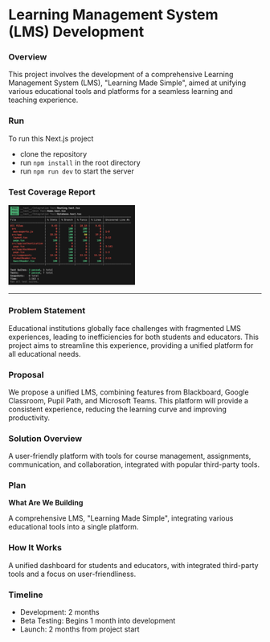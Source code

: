 # Learning Management System (LMS) Development

### Overview

This project involves the development of a comprehensive Learning Management System (LMS), "Learning Made Simple", aimed at unifying various educational tools and platforms for a seamless learning and teaching experience.

### Run

To run this Next.js project

- clone the repository
- run `npm install` in the root directory
- run `npm run dev` to start the server

### Test Coverage Report

<img src='./assets/test_coverage_report.png' width='50%'>

---

### Problem Statement

Educational institutions globally face challenges with fragmented LMS experiences, leading to inefficiencies for both students and educators. This project aims to streamline this experience, providing a unified platform for all educational needs.

### Proposal

We propose a unified LMS, combining features from Blackboard, Google Classroom, Pupil Path, and Microsoft Teams. This platform will provide a consistent experience, reducing the learning curve and improving productivity.

### Solution Overview

A user-friendly platform with tools for course management, assignments, communication, and collaboration, integrated with popular third-party tools.

### Plan

**What Are We Building**

A comprehensive LMS, "Learning Made Simple", integrating various educational tools into a single platform.

### How It Works

A unified dashboard for students and educators, with integrated third-party tools and a focus on user-friendliness.

### Timeline

- Development: 2 months
- Beta Testing: Begins 1 month into development
- Launch: 2 months from project start
